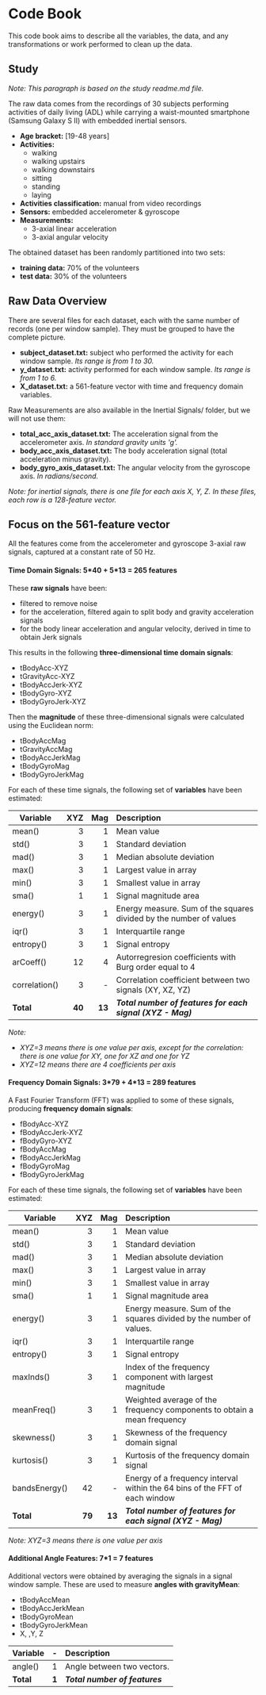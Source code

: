 
# Code Book

This code book aims to describe all the variables, the data, and any transformations or work performed to clean up the data. 


## Study

*Note: This paragraph is based on the study readme.md file.*

The raw data comes from the recordings of 30 subjects performing activities of daily living (ADL) 
while carrying a waist-mounted smartphone (Samsung Galaxy S II) with embedded inertial sensors.

+ **Age bracket:** [19-48 years]
+ **Activities:** 
  + walking
  + walking upstairs
  + walking downstairs
  + sitting
  + standing
  + laying
+ **Activities classification:** manual from video recordings
+ **Sensors:** embedded accelerometer & gyroscope
+ **Measurements:**
  + 3-axial linear acceleration
  + 3-axial angular velocity

The obtained dataset has been randomly partitioned into two sets:
+ **training data:** 70% of the volunteers
+ **test data:** 30% of the volunteers

## Raw Data Overview

There are several files for each dataset, each with the same number of records (one per window sample). They must be grouped to have the complete picture.

+ **subject_dataset.txt:** subject who performed the activity for each window sample. *Its range is from 1 to 30.*
+ **y_dataset.txt:** activity performed for each window sample. *Its range is from 1 to 6.*
+ **X_dataset.txt:** a 561-feature vector with time and frequency domain variables.

Raw Measurements are also available in the Inertial Signals/ folder, but we will not use them:

+ **total_acc_axis_dataset.txt:** The acceleration signal from the accelerometer axis. *In standard gravity units 'g'.*
+ **body_acc_axis_dataset.txt:**  The body acceleration signal (total acceleration minus gravity).
+ **body_gyro_axis_dataset.txt:** The angular velocity from the gyroscope axis. *In radians/second.*

*Note: for inertial signals, there is one file for each axis X, Y, Z. In these files, each row is a 128-feature vector.*


## Focus on the 561-feature vector

All the features come from the accelerometer and gyroscope 3-axial raw signals, captured at a constant rate of 50 Hz.


#### Time Domain Signals: 5\*40 + 5\*13 = 265 features

These **raw signals** have been:
+ filtered to remove noise
+ for the acceleration, filtered again to split body and gravity acceleration signals
+ for the body linear acceleration and angular velocity, derived in time to obtain Jerk signals

This results in the following **three-dimensional time domain signals**:

+ tBodyAcc-XYZ
+ tGravityAcc-XYZ
+ tBodyAccJerk-XYZ
+ tBodyGyro-XYZ
+ tBodyGyroJerk-XYZ

Then the **magnitude** of these three-dimensional signals were calculated using the Euclidean norm:

+ tBodyAccMag
+ tGravityAccMag
+ tBodyAccJerkMag
+ tBodyGyroMag
+ tBodyGyroJerkMag

For each of these time signals, the following set of **variables** have been estimated:


Variable      | XYZ | Mag | Description
------------- | --: | --: | :----------------------------------------------------------------------------
mean()        |  3  |  1  | Mean value
std()         |  3  |  1  | Standard deviation
mad()         |  3  |  1  | Median absolute deviation 
max()         |  3  |  1  | Largest value in array
min()         |  3  |  1  | Smallest value in array
sma()         |  1  |  1  | Signal magnitude area
energy()      |  3  |  1  | Energy measure. Sum of the squares divided by the number of values
iqr()         |  3  |  1  | Interquartile range 
entropy()     |  3  |  1  | Signal entropy
arCoeff()     | 12  |  4  | Autorregresion coefficients with Burg order equal to 4
correlation() |  3  |  -  | Correlation coefficient between two signals (XY, XZ, YZ)
**Total**     | **40** | **13**  | **_Total number of features for each signal (XYZ - Mag)_**

*Note:*
+ *XYZ=3 means there is one value per axis, except for the correlation: there is one value for XY, one for XZ and one for YZ*
+ *XYZ=12 means there are 4 coefficients per axis*


#### Frequency Domain Signals: 3\*79 + 4\*13 = 289 features

A Fast Fourier Transform (FFT) was applied to some of these signals, producing **frequency domain signals**:

+ fBodyAcc-XYZ
+ fBodyAccJerk-XYZ
+ fBodyGyro-XYZ
+ fBodyAccMag
+ fBodyAccJerkMag
+ fBodyGyroMag
+ fBodyGyroJerkMag

For each of these time signals, the following set of **variables** have been estimated:

Variable      | XYZ | Mag | Description
------------- | --: | --: | :----------------------------------------------------------------------------
mean()        |  3  |  1  | Mean value
std()         |  3  |  1  | Standard deviation
mad()         |  3  |  1  | Median absolute deviation 
max()         |  3  |  1  | Largest value in array
min()         |  3  |  1  | Smallest value in array
sma()         |  1  |  1  | Signal magnitude area
energy()      |  3  |  1  | Energy measure. Sum of the squares divided by the number of values. 
iqr()         |  3  |  1  | Interquartile range 
entropy()     |  3  |  1  | Signal entropy
maxInds()     |  3  |  1  | Index of the frequency component with largest magnitude
meanFreq()    |  3  |  1  | Weighted average of the frequency components to obtain a mean frequency
skewness()    |  3  |  1  | Skewness of the frequency domain signal 
kurtosis()    |  3  |  1  | Kurtosis of the frequency domain signal 
bandsEnergy() | 42  |  -  | Energy of a frequency interval within the 64 bins of the FFT of each window
**Total** | **79**  | **13**  | **_Total number of features for each signal (XYZ - Mag)_**
							
*Note: XYZ=3 means there is one value per axis*


#### Additional Angle Features: 7\*1 = 7 features

Additional vectors were obtained by averaging the signals in a signal window sample. These are used to measure **angles with gravityMean**:

+ tBodyAccMean
+ tBodyAccJerkMean
+ tBodyGyroMean
+ tBodyGyroJerkMean
+ X, ,Y, Z

Variable      |  -  | Description
------------- | --: | :---------------------------------------------------------------------------
angle()       |  1  | Angle between two vectors.
**Total** |  **1**  |**_Total number of features_**


